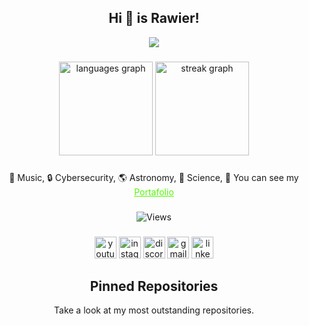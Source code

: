 <h2 align="center">Hi 👋 is Rawier!</h2>
<p align="center"><center><a href="https://www.youtube.com/watch?v=a3HyVt4bDis" target="blank"><img align="center" src="src/p_aiskoa.jpg"/></a>

###

<div align="center">
  <img src="https://github-readme-stats.vercel.app/api/top-langs?username=aiskoa&locale=en&hide_title=false&layout=compact&card_width=320&langs_count=6&theme=dracula&hide_border=false" height="150" alt="languages graph"  />
  <img src="https://streak-stats.demolab.com?user=aiskoa&locale=en&mode=daily&theme=dracula&hide_border=false&border_radius=5&order=3" height="150" alt="streak graph"  />
</div>

###

<center>🎵 Music, 🔒 Cybersecurity, 🌎 Astronomy, 🧪 Science, 💼 You can see my <a href="https://aiskoa.vercel.app" target="blank" style="color:#52F704;">Portafolio</a> </center>

###

![Views](https://komarev.com/ghpvc/?username=Rawier&color=blueviolet)

###

<div align="center">
  <a href="https://www.youtube.com/@rawierdt"><img src="https://img.shields.io/static/v1?message=Youtube&logo=youtube&label=&color=FF0000&logoColor=white&labelColor=&style=for-the-badge" height="35" alt="youtube logo"  /></a>
  <a href="https://www.instagram.com/rawierdt"><img src="https://img.shields.io/static/v1?message=Instagram&logo=instagram&label=&color=E4405F&logoColor=white&labelColor=&style=for-the-badge" height="35" alt="instagram logo"  /></a>
  <a href="https://discord.com/users/165598561675771904"><img src="https://img.shields.io/static/v1?message=Discord&logo=discord&label=&color=7289DA&logoColor=white&labelColor=&style=for-the-badge" height="35" alt="discord logo"  /></a>
  <a href="mailto:rawierdt@gmail.com?Subject=DUDA%20_%20GENERAL"><img src="https://img.shields.io/static/v1?message=Gmail&logo=gmail&label=&color=D14836&logoColor=white&labelColor=&style=for-the-badge" height="35" alt="gmail logo"  /></a>
  <a href="https://www.linkedin.com/in/rawier/"><img src="https://img.shields.io/static/v1?message=LinkedIn&logo=linkedin&label=&color=0077B5&logoColor=white&labelColor=&style=for-the-badge" height="35" alt="linkedin logo"  /></a>
</div>

###

<h2 align="center">Pinned Repositories</h2>
<p align="center">Take a look at my most outstanding repositories.</p>
